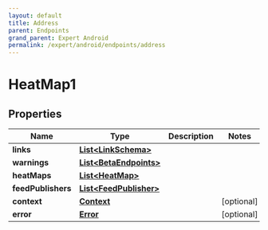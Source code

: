 ```yaml
---
layout: default
title: Address
parent: Endpoints
grand_parent: Expert Android
permalink: /expert/android/endpoints/address
---
```


# HeatMap1

## Properties
Name | Type | Description | Notes
------------ | ------------- | ------------- | -------------
**links** | [**List&lt;LinkSchema&gt;**](LinkSchema.md) |  | 
**warnings** | [**List&lt;BetaEndpoints&gt;**](BetaEndpoints.md) |  | 
**heatMaps** | [**List&lt;HeatMap&gt;**](HeatMap.md) |  | 
**feedPublishers** | [**List&lt;FeedPublisher&gt;**](FeedPublisher.md) |  | 
**context** | [**Context**](Context.md) |  |  [optional]
**error** | [**Error**](Error.md) |  |  [optional]




